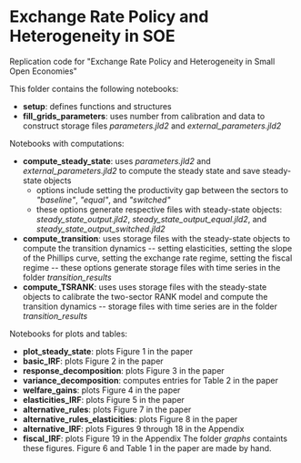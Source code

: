 # Exchange Rate Policy and Heterogeneity in SOE
 Replication code for "Exchange Rate Policy and Heterogeneity in Small Open Economies"

This folder contains the following notebooks:

- **setup**: defines functions and structures
- **fill_grids_parameters**: uses number from calibration and data to construct storage files *parameters.jld2* and *external_parameters.jld2*

Notebooks with computations:
- **compute_steady_state**: uses *parameters.jld2* and *external_parameters.jld2* to compute the steady state and save steady-state objects
    * options include setting the productivity gap between the sectors to *"baseline"*, *"equal"*, and *"switched"*
    * these options generate respective files with steady-state objects: *steady_state_output.jld2*, *steady_state_output_equal.jld2*, and *steady_state_output_switched.jld2*
- **compute_transition**: uses storage files with the steady-state objects to compute the transition dynamics
    -- setting elasticities, setting the slope of the Phillips curve, setting the exchange rate regime, setting the fiscal regime
    -- these options generate storage files with time series in the folder *transition_results*
- **compute_TSRANK**: uses uses storage files with the steady-state objects to calibrate the two-sector RANK model and compute the transition dynamics
    -- storage files with time series are in the folder *transition_results*

Notebooks for plots and tables:
- **plot_steady_state**: plots Figure 1 in the paper
- **basic_IRF**: plots Figure 2 in the paper
- **response_decomposition**: plots Figure 3 in the paper
- **variance_decomposition**: computes entries for Table 2 in the paper
- **welfare_gains**: plots Figure 4 in the paper
- **elasticities_IRF**: plots Figure 5 in the paper
- **alternative_rules**: plots Figure 7 in the paper
- **alternative_rules_elasticities**: plots Figure 8 in the paper
- **alternative_IRF**: plots Figures 9 through 18 in the Appendix
- **fiscal_IRF**: plots Figure 19 in the Appendix
The folder *graphs* containts these figures. Figure 6 and Table 1 in the paper are made by hand.
